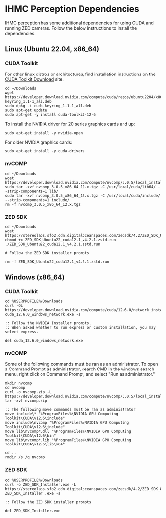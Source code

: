 # IHMC Perception Dependencies

IHMC perception has some additional dependencies for using CUDA and running ZED cameras.
Follow the below instructions to install the dependencies.

## Linux (Ubuntu 22.04, x86_64)

### CUDA Toolkit

For other linux distros or architectures, find installation instructions on the [CUDA Toolkit Download](https://developer.nvidia.com/cuda-downloads) site.

```shell
cd ~/Downloads
wget https://developer.download.nvidia.com/compute/cuda/repos/ubuntu2204/x86_64/cuda-keyring_1.1-1_all.deb
sudo dpkg -i cuda-keyring_1.1-1_all.deb
sudo apt-get update
sudo apt-get -y install cuda-toolkit-12-6
```

To install the NVIDIA driver for 20 series graphics cards and up:

```shell
sudo apt-get install -y nvidia-open
```

For older NVIDIA graphics cards: 

```shell
sudo apt-get install -y cuda-drivers
```


### nvCOMP

```shell
cd ~/Downloads
wget https://developer.download.nvidia.com/compute/nvcomp/3.0.5/local_installers/nvcomp_3.0.5_x86_64_12.x.tgz
sudo tar -xvf nvcomp_3.0.5_x86_64_12.x.tgz -C /usr/local/cuda/lib64/ --strip-components=1 lib/
sudo tar -xvf nvcomp_3.0.5_x86_64_12.x.tgz -C /usr/local/cuda/include/ --strip-components=1 include/
rm -f nvcomp_3.0.5_x86_64_12.x.tgz
```

### ZED SDK

```shell
cd ~/Downloads
wget https://stereolabs.sfo2.cdn.digitaloceanspaces.com/zedsdk/4.2/ZED_SDK_Ubuntu22_cuda12.1_v4.2.1.zstd.run
chmod +x ZED_SDK_Ubuntu22_cuda12.1_v4.2.1.zstd.run
./ZED_SDK_Ubuntu22_cuda12.1_v4.2.1.zstd.run

# Follow the ZED SDK installer prompts

rm -f ZED_SDK_Ubuntu22_cuda12.1_v4.2.1.zstd.run
```

## Windows (x86_64)

### CUDA Toolkit

```shell
cd %USERPROFILE%\Downloads
curl -OL https://developer.download.nvidia.com/compute/cuda/12.6.0/network_installers/cuda_12.6.0_windows_network.exe
cuda_12.6.0_windows_network.exe -s

:: Follow the NVIDIA Installer prompts. 
:: When asked whether to run express or custom installation, you may select express. 

del cuda_12.6.0_windows_network.exe
```

### nvCOMP

Some of the following commands must be ran as an administrator. To open a Command Prompt as administrator, search CMD in the windows search menu, right click on Command Prompt, and select "Run as administrator."

```shell
mkdir nvcomp
cd nvcomp
curl -o nvcomp.zip -L https://developer.download.nvidia.com/compute/nvcomp/3.0.5/local_installers/nvcomp_3.0.5_windows_12.x.zip
tar -xvf nvcomp.zip

:: The following move commands must be ran as administrator
move include\* "%ProgramFiles%\NVIDIA GPU Computing Toolkit\CUDA\v12.6\include"
move include\nvcomp "%ProgramFiles%\NVIDIA GPU Computing Toolkit\CUDA\v12.6\include"
move lib\nvcomp*.dll "%ProgramFiles%\NVIDIA GPU Computing Toolkit\CUDA\v12.6\bin"
move lib\nvcomp*.lib "%ProgramFiles%\NVIDIA GPU Computing Toolkit\CUDA\v12.6\lib\x64"

cd ..
rmdir /s /q nvcomp
```

### ZED SDK

```shell
cd %USERPROFILE%\Downloads
curl -o ZED_SDK_Installer.exe -L https://stereolabs.sfo2.cdn.digitaloceanspaces.com/zedsdk/4.2/ZED_SDK_Windows_cuda12.1_v4.2.1.exe
ZED_SDK_Installer .exe -s

:: Follow the ZED SDK installer prompts

del ZED_SDK_Installer.exe
```
